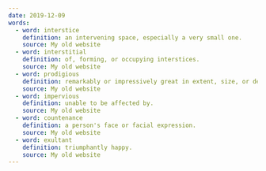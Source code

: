 ```yaml
---
date: 2019-12-09
words:
  - word: interstice
    definition: an intervening space, especially a very small one.
    source: My old website
  - word: interstitial
    definition: of, forming, or occupying interstices.
    source: My old website
  - word: prodigious
    definition: remarkably or impressively great in extent, size, or degree.
    source: My old website
  - word: impervious
    definition: unable to be affected by.
    source: My old website
  - word: countenance
    definition: a person's face or facial expression.
    source: My old website
  - word: exultant
    definition: triumphantly happy.
    source: My old website
---
```

